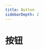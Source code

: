 ```yaml
---
title: Button
sidebarDepth: 2
---
```

# 按钮  
<ClientOnly>
  <button-demos></button-demos>
</ClientOnly>
